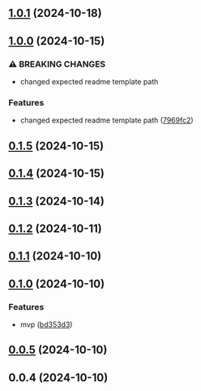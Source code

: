

## [1.0.1](https://github.com/joaomelo/readme/compare/v1.0.0...v1.0.1) (2024-10-18)

## [1.0.0](https://github.com/joaomelo/readme/compare/v0.1.5...v1.0.0) (2024-10-15)


### ⚠ BREAKING CHANGES

* changed expected readme template path

### Features

* changed expected readme template path ([7969fc2](https://github.com/joaomelo/readme/commit/7969fc25e31ffb3e0fe2b23195ea5ecf45048dd0))

## [0.1.5](https://github.com/joaomelo/readme/compare/v0.1.4...v0.1.5) (2024-10-15)

## [0.1.4](https://github.com/joaomelo/readme/compare/v0.1.3...v0.1.4) (2024-10-15)

## [0.1.3](https://github.com/joaomelo/readme/compare/v0.1.2...v0.1.3) (2024-10-14)

## [0.1.2](https://github.com/joaomelo/readme/compare/v0.1.1...v0.1.2) (2024-10-11)

## [0.1.1](https://github.com/joaomelo/readme/compare/v0.1.0...v0.1.1) (2024-10-10)

## [0.1.0](https://github.com/joaomelo/readme/compare/v0.0.5...v0.1.0) (2024-10-10)


### Features

* mvp ([bd353d3](https://github.com/joaomelo/readme/commit/bd353d31019ca58c47e5aea0489308cbd340005a))

## [0.0.5](https://github.com/joaomelo/readme/compare/v0.0.4...v0.0.5) (2024-10-10)

## 0.0.4 (2024-10-10)
